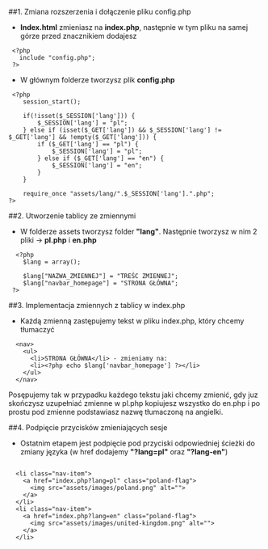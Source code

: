 
##1. Zmiana rozszerzenia i dołączenie pliku config.php

- **Index.html** zmieniasz na **index.php**, następnie w tym pliku na samej górze przed znacznikiem <html> dodajesz
 ```
  <?php
    include "config.php";
  ?>
```
- W głównym folderze tworzysz plik **config.php**
``` 
 <?php
    session_start();

    if(!isset($_SESSION['lang'])) {
        $_SESSION['lang'] = "pl";
    } else if (isset($_GET['lang']) && $_SESSION['lang'] != $_GET['lang'] && !empty($_GET['lang'])) {
        if ($_GET['lang'] == "pl") {
            $_SESSION['lang'] = "pl";
        } else if ($_GET['lang'] == "en") {
            $_SESSION['lang'] = "en"; 
        }
    }

    require_once "assets/lang/".$_SESSION['lang'].".php";
?>
```

##2. Utworzenie tablicy ze zmiennymi

- W folderze assets tworzysz folder **"lang"**. Następnie tworzysz w nim 2 pliki -> **pl.php** i **en.php**

```
  <?php
    $lang = array();
    
    $lang["NAZWA_ZMIENNEJ"] = "TREŚC ZMIENNEJ";
    $lang["navbar_homepage"] = "STRONA GŁÓWNA";
 ?>
```

##3. Implementacja zmiennych z tablicy w index.php

- Każdą zmienną zastępujemy tekst w pliku index.php, który chcemy tłumaczyć

```
  <nav>
    <ul>
      <li>STRONA GŁÓWNA</li> - zmieniamy na:
      <li><?php echo $lang['navbar_homepage'] ?></li>
    </ul>
  </nav>
```
Posępujemy tak w przypadku każdego tekstu jaki chcemy zmienić, gdy juz skończysz uzupełniać zmienne w pl.php kopiujesz wszystko do en.php i po prostu pod zmienne podstawiasz nazwę tłumaczoną na angielki.

##4. Podpięcie przycisków zmieniających sesje

- Ostatnim etapem jest podpięcie pod przyciski odpowiedniej ścieżki do zmiany języka (w href dodajemy **"?lang=pl"** oraz **"?lang-en"**)

```

  <li class="nav-item">
    <a href="index.php?lang=pl" class="poland-flag">
      <img src="assets/images/poland.png" alt="">
    </a>
  </li>
  <li class="nav-item">
    <a href="index.php?lang=en" class="poland-flag">
      <img src="assets/images/united-kingdom.png" alt="">
    </a>
  </li>
  
```
